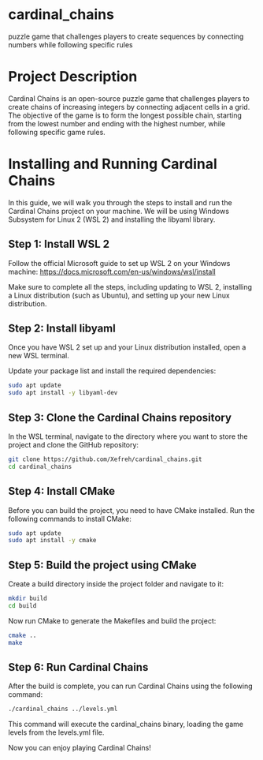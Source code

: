 # cardinal_chains
puzzle game that challenges players to create sequences by connecting numbers while following specific rules

# Project Description
Cardinal Chains is an open-source puzzle game that challenges players to create chains of increasing integers by connecting adjacent cells in a grid. The objective of the game is to form the longest possible chain, starting from the lowest number and ending with the highest number, while following specific game rules.

# Installing and Running Cardinal Chains
In this guide, we will walk you through the steps to install and run the Cardinal Chains project on your machine. We will be using Windows Subsystem for Linux 2 (WSL 2) and installing the libyaml library.

## Step 1: Install WSL 2
Follow the official Microsoft guide to set up WSL 2 on your Windows machine:
https://docs.microsoft.com/en-us/windows/wsl/install

Make sure to complete all the steps, including updating to WSL 2, installing a Linux distribution (such as Ubuntu), and setting up your new Linux distribution.

## Step 2: Install libyaml
Once you have WSL 2 set up and your Linux distribution installed, open a new WSL terminal.

Update your package list and install the required dependencies:
```bash
sudo apt update
sudo apt install -y libyaml-dev
```

## Step 3: Clone the Cardinal Chains repository
In the WSL terminal, navigate to the directory where you want to store the project and clone the GitHub repository:
```bash
git clone https://github.com/Xefreh/cardinal_chains.git
cd cardinal_chains
```

## Step 4: Install CMake
Before you can build the project, you need to have CMake installed. Run the following commands to install CMake:
```bash
sudo apt update
sudo apt install -y cmake
```

## Step 5: Build the project using CMake
Create a build directory inside the project folder and navigate to it:
```bash
mkdir build
cd build
```

Now run CMake to generate the Makefiles and build the project:
```bash
cmake ..
make
```

## Step 6: Run Cardinal Chains
After the build is complete, you can run Cardinal Chains using the following command:
```bash
./cardinal_chains ../levels.yml
```
This command will execute the cardinal_chains binary, loading the game levels from the levels.yml file.

Now you can enjoy playing Cardinal Chains!

